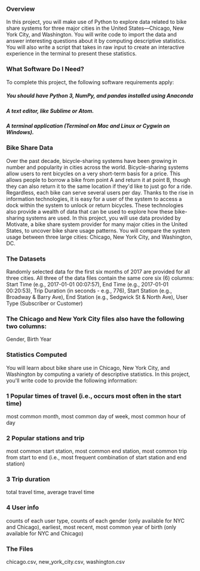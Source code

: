 ### Overview
In this project, you will make use of Python to explore data related to bike share systems for three major cities in the United States—Chicago, New York City, and Washington. You will write code to import the data and answer interesting questions about it by computing descriptive statistics. You will also write a script that takes in raw input to create an interactive experience in the terminal to present these statistics.
### What Software Do I Need?
To complete this project, the following software requirements apply:
##### You should have Python 3, NumPy, and pandas installed using Anaconda
##### A text editor, like Sublime or Atom.
##### A terminal application (Terminal on Mac and Linux or Cygwin on Windows).
### Bike Share Data
Over the past decade, bicycle-sharing systems have been growing in number and popularity in cities across the world. Bicycle-sharing systems allow users to rent bicycles on a very short-term basis for a price. This allows people to borrow a bike from point A and return it at point B, though they can also return it to the same location if they'd like to just go for a ride. Regardless, each bike can serve several users per day.
Thanks to the rise in information technologies, it is easy for a user of the system to access a dock within the system to unlock or return bicycles. These technologies also provide a wealth of data that can be used to explore how these bike-sharing systems are used.
In this project, you will use data provided by Motivate, a bike share system provider for many major cities in the United States, to uncover bike share usage patterns. You will compare the system usage between three large cities: Chicago, New York City, and Washington, DC.
### The Datasets
Randomly selected data for the first six months of 2017 are provided for all three cities. All three of the data files contain the same core six (6) columns:
Start Time (e.g., 2017-01-01 00:07:57),
End Time (e.g., 2017-01-01 00:20:53),
Trip Duration (in seconds - e.g., 776),
Start Station (e.g., Broadway & Barry Ave),
End Station (e.g., Sedgwick St & North Ave),
User Type (Subscriber or Customer)
### The Chicago and New York City files also have the following two columns:
Gender,
Birth Year
### Statistics Computed
You will learn about bike share use in Chicago, New York City, and Washington by computing a variety of descriptive statistics. In this project, you'll write code to provide the following information:
### 1 Popular times of travel (i.e., occurs most often in the start time)
most common month,
most common day of week,
most common hour of day
### 2 Popular stations and trip
most common start station,
most common end station,
most common trip from start to end (i.e., most frequent combination of start station and end station)
### 3 Trip duration
total travel time,
average travel time
### 4 User info
counts of each user type,
counts of each gender (only available for NYC and Chicago),
earliest, most recent, most common year of birth (only available for NYC and Chicago)
### The Files
chicago.csv,
new_york_city.csv,
washington.csv
